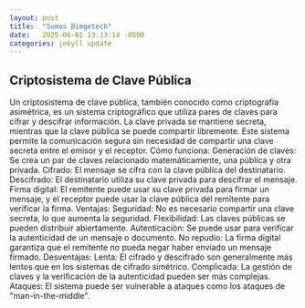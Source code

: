 ```yaml
---
layout: post
title:  "Somos Bimgetech"
date:   2025-06-01 13:13:14 -0500
categories: jekyll update
---
```

## Criptosistema de Clave Pública

Un criptosistema de clave pública, también conocido como criptografía asimétrica, es un sistema criptográfico que utiliza pares de claves para cifrar y descifrar información. La clave privada se mantiene secreta, mientras que la clave pública se puede compartir libremente. Este sistema permite la comunicación segura sin necesidad de compartir una clave secreta entre el emisor y el receptor. 
Cómo funciona:
Generación de claves: Se crea un par de claves relacionado matemáticamente, una pública y otra privada. 
Cifrado: El mensaje se cifra con la clave pública del destinatario. 
Descifrado: El destinatario utiliza su clave privada para descifrar el mensaje. 
Firma digital: El remitente puede usar su clave privada para firmar un mensaje, y el receptor puede usar la clave pública del remitente para verificar la firma. 
Ventajas:
Seguridad: No es necesario compartir una clave secreta, lo que aumenta la seguridad. 
Flexibilidad: Las claves públicas se pueden distribuir abiertamente. 
Autenticación: Se puede usar para verificar la autenticidad de un mensaje o documento. 
No repudio: La firma digital garantiza que el remitente no pueda negar haber enviado un mensaje firmado. 
Desventajas:
Lenta:
El cifrado y descifrado son generalmente más lentos que en los sistemas de cifrado simétrico. 
Complicada:
La gestión de claves y la verificación de la autenticidad pueden ser más complejas. 
Ataques:
El sistema puede ser vulnerable a ataques como los ataques de "man-in-the-middle". 
